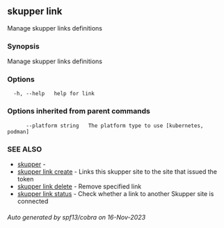 ## skupper link

Manage skupper links definitions

### Synopsis

Manage skupper links definitions

### Options

```
  -h, --help   help for link
```

### Options inherited from parent commands

```
      --platform string   The platform type to use [kubernetes, podman]
```

### SEE ALSO

* [skupper](skupper.md)	 - 
* [skupper link create](skupper_link_create.md)	 - Links this skupper site to the site that issued the token
* [skupper link delete](skupper_link_delete.md)	 - Remove specified link
* [skupper link status](skupper_link_status.md)	 - Check whether a link to another Skupper site is connected

###### Auto generated by spf13/cobra on 16-Nov-2023
